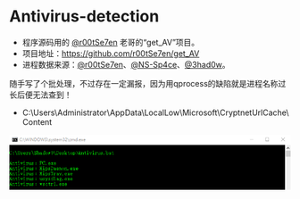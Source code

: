 # Antivirus-detection
* 程序源码用的 [@r00tSe7en](#) 老哥的“get_AV”项目。
* 项目地址：https://github.com/r00tSe7en/get_AV
* 进程数据来源：[@r00tSe7en](https://github.com/r00tSe7en)、[@NS-Sp4ce](https://github.com/NS-Sp4ce)、[@3had0w](https://github.com/3had0w)。

随手写了个批处理，不过存在一定漏报，因为用qprocess的缺陷就是进程名称过长后便无法查到！
* C:\Users\Administrator\AppData\LocalLow\Microsoft\CryptnetUrlCache\Content

![Antivirus](./Antivirus.png "Antivirus")
